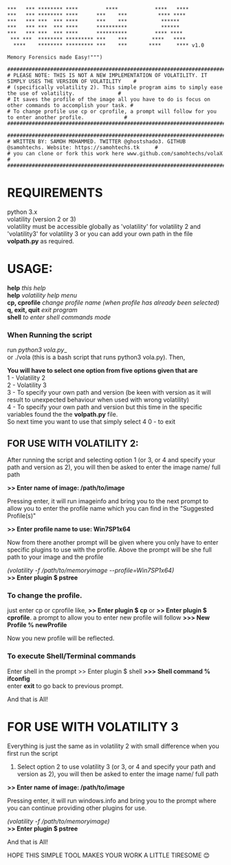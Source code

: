     ***   *** ******** ****         ****            ****   ****
    ***   *** ******** ****      ***    ***          **** ****
    ***   *** ***  *** ****      ***    ***           ******
    ***   *** ***  *** ****      **********           ******
    ***   *** ***  *** ****      **********         **** ****
     *** ***  ******** ********* ***    ***        ****   ****
      ****    ******** ********* ***    ***       ****     **** v1.0
      
    Memory Forensics made Easy!""")

    ############################################################################################################
    # PLEASE NOTE: THIS IS NOT A NEW IMPLEMENTATION OF VOLATILITY. IT SIMPLY USES THE VERSION OF VOLATILITY    #
    # (specifically volatility 2). This simple program aims to simply ease the use of volatility.              #
    # It saves the profile of the image all you have to do is focus on other commands to accomplish your task. #
    # To change profile use cp or cprofile, a prompt will follow for you to enter another profile.             #
    ############################################################################################################

    ############################################################################################################
    # WRITTEN BY: SAMOH MOHAMMED. TWITTER @ghostshado3. GITHUB @samohtechs. Website: https://samohtechs.tk     #
    # you can clone or fork this work here www.github.com/samohtechs/volaX                                     #
    ############################################################################################################

  # __REQUIREMENTS__
  python 3.x <br>
  volatility (version 2 or 3) <br>
  volatility must be accessible globally as 'volatility' for volatility 2 and 'volatility3' for volatility 3 or you can add your own path in the file __volpath.py__ as required.

  # __USAGE:__
  __help__           _this help_ <br>
  __help__           _volatility help menu_ <br>
  __cp, cprofile__   _change profile name (when profile has already been selected)_ <br>
  __q, exit, quit__  _exit program_ <br>
  __shell__          _to enter shell commands mode_ <br>
  
  ### When Running the script
  run _python3 vola.py__ <br>
  or 
  ./vola (this is a bash script that runs python3 vola.py). Then, <br>
  
  __You will have to select one option from five options given that are__ <br>
  1 - Volatility 2 <br>
  2 - Volatility 3 <br>
  3 - To specify your own path and version (be keen with version as it will result to unexpected behaviour when used with wrong volatility) <br>
  4 - To specify your own path and version but this time in the specific variables found the the __volpath.py__ file. <br>
  So next time you want to use that simply select 4
  0 - to exit <br>
  
  ## FOR USE WITH VOLATILITY 2:
  After running the script and selecting option 1 (or 3, or 4 and specify your path and version as 2), you will then be asked to enter the image name/ full path <br>
  
  __>> Enter name of image: /path/to/image__
  
  Pressing enter, it will run imageinfo and bring you to the next prompt to allow you to enter the profile name which you can find in the "Suggested Profile(s)"
  
  __>> Enter profile name to use: Win7SP1x64__ 
  
  Now from there another prompt will be given where you only have to enter specific plugins to use with the profile. Above the prompt will be she full path to your image and the profile
  
  _(volatility -f /path/to/memoryimage --profile=Win7SP1x64)_ <br>
  __>> Enter plugin $ pstree__

  ### To change the profile.
  just enter cp or cprofile like, __>> Enter plugin $ cp__ or __>> Enter plugin $ cprofile__. a prompt to allow you to enter new profile will follow
  __>>> New Profile % newProfile__
  
  Now you new profile will be reflected.
  
  ### To execute Shell/Terminal commands
  Enter shell in the prompt >> Enter plugin $ shell
  __>>> Shell command % ifconfig__<br>
  enter __exit__ to go back to previous prompt.
  
  And that is All!
  
  # FOR USE WITH VOLATILITY 3
  Everything is just the same as in volatility 2 with small difference when you first run the script <br>
  
  1. Select option 2 to use volatility 3 (or 3, or 4 and specify your path and version as 2), you will then be asked to enter the image name/ full path <br>
  
  __>> Enter name of image: /path/to/image__
  
  Pressing enter, it will run windows.info and bring you to the prompt where you can continue providing other plugins for use.
  
  _(volatility -f /path/to/memoryimage)_ <br>
  __>> Enter plugin $ pstree__
  
  And that is All!
  
  HOPE THIS SIMPLE TOOL MAKES YOUR WORK A LITTLE TIRESOME 😊

